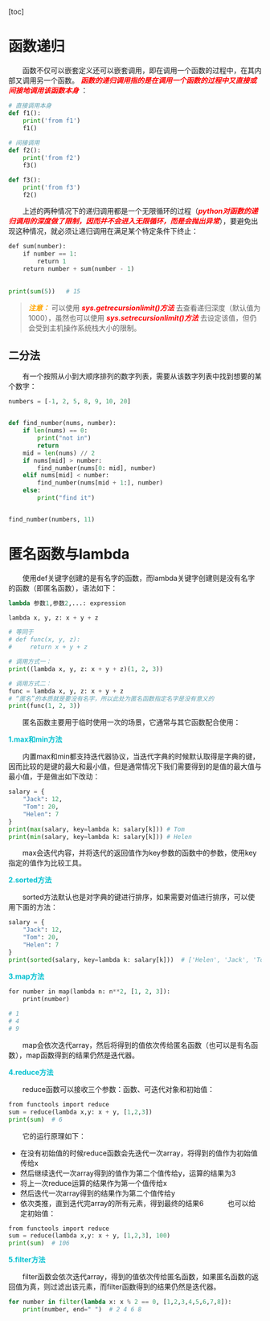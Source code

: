 [toc]

# 函数递归

&emsp;&emsp;函数不仅可以嵌套定义还可以嵌套调用，即在调用一个函数的过程中，在其内部又调用另一个函数。<font color=red> *__函数的递归调用指的是在调用一个函数的过程中又直接或间接地调用该函数本身__* </font>：

```python
# 直接调用本身
def f1():
    print('from f1')
    f1()
    
# 间接调用
def f2():
    print('from f2')
    f3()

def f3():
    print('from f3')
    f2()
```

&emsp;&emsp;上述的两种情况下的递归调用都是一个无限循环的过程（<font color=red>*__python对函数的递归调用的深度做了限制，因而并不会进入无限循环，而是会抛出异常__*</font>），要避免出现这种情况，就必须让递归调用在满足某个特定条件下终止：

```python
def sum(number):
    if number == 1:
        return 1
    return number + sum(number - 1)
    
    
print(sum(5))   # 15
```

> <font color=orange>*__注意：__*</font> 可以使用<font color=red> *__sys.getrecursionlimit()方法__* </font>去查看递归深度（默认值为1000），虽然也可以使用<font color=red> *__sys.setrecursionlimit()方法__* </font>去设定该值，但仍会受到主机操作系统栈大小的限制。

## 二分法

&emsp;&emsp;有一个按照从小到大顺序排列的数字列表，需要从该数字列表中找到想要的某个数字：

```python
numbers = [-1, 2, 5, 8, 9, 10, 20]


def find_number(nums, number):
    if len(nums) == 0:
        print("not in")
        return
    mid = len(nums) // 2
    if nums[mid] > number:
        find_number(nums[0: mid], number)
    elif nums[mid] < number:
        find_number(nums[mid + 1:], number)
    else:
        print("find it")


find_number(numbers, 11)
```

# 匿名函数与lambda

&emsp;&emsp;使用def关键字创建的是有名字的函数，而lambda关键字创建则是没有名字的函数（即匿名函数），语法如下：

```python
lambda 参数1,参数2,...: expression
```

```python
lambda x, y, z: x + y + z

# 等同于
# def func(x, y, z):
#     return x + y + z

# 调用方式一：
print((lambda x, y, z: x + y + z)(1, 2, 3))

# 调用方式二：
func = lambda x, y, z: x + y + z  
# “匿名”的本质就是要没有名字，所以此处为匿名函数指定名字是没有意义的
print(func(1, 2, 3))
```

&emsp;&emsp;匿名函数主要用于临时使用一次的场景，它通常与其它函数配合使用：

<font color=orachid>**1.max和min方法**</font>

&emsp;&emsp;内置max和min都支持迭代器协议，当迭代字典的时候默认取得是字典的键，因而比较的是键的最大和最小值，但是通常情况下我们需要得到的是值的最大值与最小值，于是做出如下改动：

```python
salary = {
    "Jack": 12,
    "Tom": 20,
    "Helen": 7
}
print(max(salary, key=lambda k: salary[k])) # Tom
print(min(salary, key=lambda k: salary[k])) # Helen
```

&emsp;&emsp;max会迭代内容，并将迭代的返回值作为key参数的函数中的参数，使用key指定的值作为比较工具。

<font color=orachid>**2.sorted方法**</font>

&emsp;&emsp;sorted方法默认也是对字典的键进行排序，如果需要对值进行排序，可以使用下面的方法：

```python
salary = {
    "Jack": 12,
    "Tom": 20,
    "Helen": 7
}
print(sorted(salary, key=lambda k: salary[k]))  # ['Helen', 'Jack', 'Tom']
```

<font color=orachid>**3.map方法**</font>

```python
for number in map(lambda n: n**2, [1, 2, 3]):
    print(number)
    
# 1
# 4
# 9
```

&emsp;&emsp;map会依次迭代array，然后将得到的值依次传给匿名函数（也可以是有名函数），map函数得到的结果仍然是迭代器。

<font color=orachid>**4.reduce方法**</font>

&emsp;&emsp;reduce函数可以接收三个参数：函数、可迭代对象和初始值：

```python
from functools import reduce
sum = reduce(lambda x,y: x + y, [1,2,3])
print(sum)  # 6
```

&emsp;&emsp;它的运行原理如下：

+ 在没有初始值的时候reduce函数会先迭代一次array，将得到的值作为初始值传给x
+ 然后继续迭代一次array得到的值作为第二个值传给y，运算的结果为3 
+ 将上一次reduce运算的结果作为第一个值传给x
+ 然后迭代一次array得到的结果作为第二个值传给y
+ 依次类推，直到迭代完array的所有元素，得到最终的结果6
    
&emsp;&emsp;也可以给定初始值：

```python
from functools import reduce
sum = reduce(lambda x,y: x + y, [1,2,3], 100)
print(sum)  # 106
```

<font color=orachid>**5.filter方法**</font>

&emsp;&emsp;filter函数会依次迭代array，得到的值依次传给匿名函数，如果匿名函数的返回值为真，则过滤出该元素，而filter函数得到的结果仍然是迭代器。 

```python
for number in filter(lambda x: x % 2 == 0, [1,2,3,4,5,6,7,8]):
    print(number, end=" ")  # 2 4 6 8 
```
